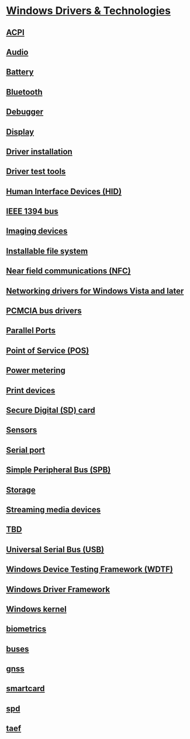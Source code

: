 # [Windows Drivers & Technologies](index.md)
## [ACPI](_acpi/index.md)
## [Audio](_audio/index.md)
## [Battery](_battery/index.md)
## [Bluetooth](_bltooth/index.md)
## [Debugger](_debugger/index.md)
## [Display](_display/index.md)
## [Driver installation](_devinst/index.md)
## [Driver test tools](_devtest/index.md)
## [Human Interface Devices (HID)](_hid/index.md)
## [IEEE 1394 bus](_ieee/index.md)
## [Imaging devices](_image/index.md)
## [Installable file system](_ifsk/index.md)
## [Near field communications (NFC)](_nfpdrivers/index.md)
## [Networking drivers for Windows Vista and later](_netvista/index.md)
## [PCMCIA bus drivers](_pcmcia/index.md)
## [Parallel Ports](_parports/index.md)
## [Point of Service (POS)](_pos/index.md)
## [Power metering](_powermeter/index.md)
## [Print devices](_print/index.md)
## [Secure Digital (SD) card](_sd/index.md)
## [Sensors](_sensors/index.md)
## [Serial port](_serports/index.md)
## [Simple Peripheral Bus (SPB)](_spb/index.md)
## [Storage](_storage/index.md)
## [Streaming media devices](_stream/index.md)
## [TBD](_TBD/index.md)
## [Universal Serial Bus (USB)](_usbref/index.md)
## [Windows Device Testing Framework (WDTF)](_dtf/index.md)
## [Windows Driver Framework](_wdf/index.md)
## [Windows kernel](_kernel/index.md)
## [biometrics](_biometrics/index.md)
## [buses](_buses/index.md)
## [gnss](_gnss/index.md)
## [smartcard](_smartcard/index.md)
## [spd](_spd/index.md)
## [taef](_taef/index.md)
